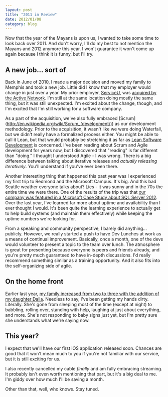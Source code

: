 ```yaml
---
layout: post
title: "2011 in Review"
date: 2012/01/08
category: blog
---
```


Now that the year of the Mayans is upon us, I wanted to take some time to look
back over 2011. And don't worry, I'll do my best to not mention the Mayans and
2012 anymore this year. I won't guarantee it won't come up again because I
think it is funny, but I'll try.

## A new job... sort of

Back in June of 2010, I made a major decision and moved my family to Memphis
and took a new job. Little did I know that my employer would change in just
over a year. My prior employer, [ServiceU](http://www.serviceu.com), was
[acquired by the Active Network](http://www.serviceu.com/acquisition). I'm
still at the same location doing mostly the same thing, but it was still
unexpected. I'm excited about the change, though, and I'm excited that I'm
still working for a software company.

As a part of the acquisition, we've also fully embraced
[Scrum](http://en.wikipedia.org/wiki/Scrum_(development\)) as our development
methodology. Prior to the acquisition, it wasn't like we were doing Waterfall,
but we didn't really have a formalized process either. You might be able to
call it Lean, but that would probably be stretching it as far as [Lean Software
Development](http://en.wikipedia.org/wiki/Lean_software_development) is
concerned. I've been reading about Scrum and Agile development for years now,
but I discovered that "reading" is far different than "doing." I thought I
understood Agile - I was wrong. There is a big difference between talking about
iterative releases and *actually releasing iteratively*. You'll understand if
you've ever been there.

Another interesting thing that happened this past year was I experienced my
first trip to Redmond and the Microsoft Campus. It's big. And this bad Seattle
weather everyone talks about? Lies - it was sunny and in the 70s the entire
time we were there. One of the results of the trip was that [our company was
featured in a Microsoft Case Study about SQL Server
2012](http://www.microsoft.com/casestudies/Case_Study_Detail.aspx?CaseStudyID=4000011506).
Over the last year, I've learned far more about uptime and availability than I
ever thought I would. It's been quite the learning experience to actually get
to help build systems (and maintain them effectively) while keeping the uptime
numbers we're looking for.

From a speaking and community perspective, I barely did anything... publicly.
However, we really started a push to have Dev Lunches at work as a means of
continual improvement. Basically, once a month, one of the devs would volunteer
to present a topic to the team over lunch. The atmosphere is great for
presenting because everyone is peers and friends already, and you're pretty
much guaranteed to have in-depth discussions. I'd really recommend something
similar as a training opportunity. And it also fits into the self-organizing
side of agile.

## On the home front

Earlier last year, [my family increased from two to three with the addition of
my daughter Daila](http://mohundro.com/blog/2011/06/24/introducing-daila-joy/).
Needless to say, I've been getting my hands dirty. Literally. She's gone from
sleeping most of the time (except at night) to babbling, rolling over, standing
with help, laughing at just about everything, and more. She's not responding to
baby signs just yet, but I'm pretty sure she understands what we're saying now.

## This year?

I expect that we'll have our first iOS application released soon. Chances are
good that it won't mean much to you if you're not familiar with our service,
but it is still exciting for us.

I also recently cancelled my cable _finally_ and am fully embracing streaming.
It probably isn't even worth mentioning that part, but it's a big deal to me.
I'm giddy over how much I'll be saving a month.

Other than that, well, who knows. Stay tuned.
